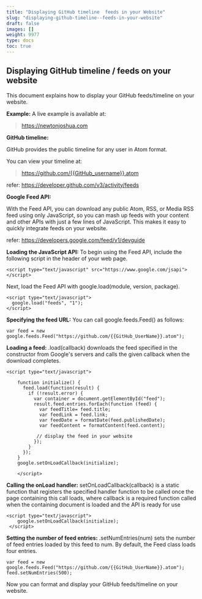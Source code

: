 ```yaml
---
title: "Displaying GitHub timeline  feeds in your Website"
slug: "displaying-github-timeline--feeds-in-your-website"
draft: false
images: []
weight: 9977
type: docs
toc: true
---
```


## Displaying GitHub timeline / feeds on your website

This document explains how to display your GitHub feeds/timeline on your website.

**Example:** A live example is available at:

> https://newtonjoshua.com

**GitHub timeline:**


GitHub provides the public timeline for any user in Atom format.

You can view your timeline at:

> https://github.com/{{GitHub_username}}.atom

refer:
https://developer.github.com/v3/activity/feeds


**Google Feed API:**

With the Feed API, you can download any public Atom, RSS, or Media RSS feed using only JavaScript, so you can mash up feeds with your content and other APIs with just a few lines of JavaScript. This makes it easy to quickly integrate feeds on your website.

refer:
https://developers.google.com/feed/v1/devguide

**Loading the JavaScript API:** To begin using the Feed API, include the following script in the header of your web page.

    <script type="text/javascript" src="https://www.google.com/jsapi"></script>

Next, load the Feed API with google.load(module, version, package).

    <script type="text/javascript">
      google.load("feeds", "1");
    </script>

**Specifying the feed URL:** You can call google.feeds.Feed() as follows:

    var feed = new google.feeds.Feed("https://github.com/{{GitHub_UserName}}.atom");

**Loading a feed:** .load(callback) downloads the feed specified in the constructor from Google's servers and calls the given callback when the download completes.

    <script type="text/javascript">
    
        function initialize() {
          feed.load(function(result) {
            if (!result.error) {
              var container = document.getElementById("feed");
              result.feed.entries.forEach(function (feed) {
                var feedTitle= feed.title; 
                var feedLink = feed.link;
                var feedDate = formatDate(feed.publishedDate);
                var feedContent = formatContent(feed.content);
    
               // display the feed in your website
              });
            }
          });
        }
        google.setOnLoadCallback(initialize);
    
        </script>

**Calling the onLoad handler:**
setOnLoadCallback(callback) is a static function that registers the specified handler function to be called once the page containing this call loads, where callback is a required function called when the containing document is loaded and the API is ready for use


    <script type="text/javascript">
        google.setOnLoadCallback(initialize);
     </script>

**Setting the number of feed entries:** .setNumEntries(num) sets the number of feed entries loaded by this feed to num. By default, the Feed class loads four entries.

    var feed = new google.feeds.Feed("https://github.com/{{GitHub_UserName}}.atom");
    feed.setNumEntries(500);


Now you can format and display your GitHub feeds/timeline on your website.


